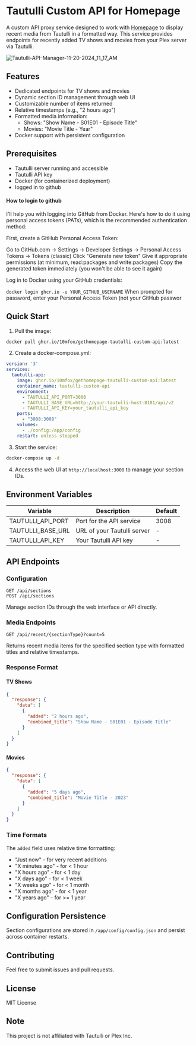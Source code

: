 # Tautulli Custom API for Homepage

A custom API proxy service designed to work with [Homepage](https://github.com/gethomepage/homepage) to display recent media from Tautulli in a formatted way. This service provides endpoints for recently added TV shows and movies from your Plex server via Tautulli.

![Tautulli-API-Manager-11-20-2024_11_17_AM](https://github.com/user-attachments/assets/45281f36-8894-4add-b47c-d32a41d1b58e)

## Features

- Dedicated endpoints for TV shows and movies
- Dynamic section ID management through web UI
- Customizable number of items returned
- Relative timestamps (e.g., "2 hours ago")
- Formatted media information:
  - Shows: "Show Name - S01E01 - Episode Title"
  - Movies: "Movie Title - Year"
- Docker support with persistent configuration

## Prerequisites

- Tautulli server running and accessible
- Tautulli API key
- Docker (for containerized deployment)
- logged in to github

#### How to login to github
I'll help you with logging into GitHub from Docker. Here's how to do it using personal access tokens (PATs), which is the recommended authentication method:

First, create a GitHub Personal Access Token:

Go to GitHub.com → Settings → Developer Settings → Personal Access Tokens → Tokens (classic)
Click "Generate new token"
Give it appropriate permissions (at minimum, read:packages and write:packages)
Copy the generated token immediately (you won't be able to see it again)


Log in to Docker using your GitHub credentials:

```docker login ghcr.io -u YOUR_GITHUB_USERNAME```
When prompted for password, enter your Personal Access Token (not your GitHub passwor


## Quick Start

1. Pull the image:
```bash
docker pull ghcr.io/10mfox/gethomepage-tautulli-custom-api:latest
```

2. Create a docker-compose.yml:
```yaml
version: '3'
services:
  tautulli-api:
    image: ghcr.io/10mfox/gethomepage-tautulli-custom-api:latest
    container_name: tautulli-custom-api
    environment:
      - TAUTULLI_API_PORT=3008
      - TAUTULLI_BASE_URL=http://your-tautulli-host:8181/api/v2
      - TAUTULLI_API_KEY=your_tautulli_api_key
    ports:
      - "3008:3008"
    volumes:
      - ./config:/app/config
    restart: unless-stopped
```

3. Start the service:
```bash
docker-compose up -d
```

4. Access the web UI at `http://localhost:3008` to manage your section IDs.

## Environment Variables

| Variable | Description | Default |
|----------|-------------|---------|
| TAUTULLI_API_PORT | Port for the API service | 3008 |
| TAUTULLI_BASE_URL | URL of your Tautulli server | - |
| TAUTULLI_API_KEY | Your Tautulli API key | - |

## API Endpoints

### Configuration
```
GET /api/sections
POST /api/sections
```
Manage section IDs through the web interface or API directly.

### Media Endpoints
```
GET /api/recent/{sectionType}?count=5
```
Returns recent media items for the specified section type with formatted titles and relative timestamps.

### Response Format

#### TV Shows
```json
{
  "response": {
    "data": [
      {
        "added": "2 hours ago",
        "combined_title": "Show Name - S01E01 - Episode Title"
      }
    ]
  }
}
```

#### Movies
```json
{
  "response": {
    "data": [
      {
        "added": "5 days ago",
        "combined_title": "Movie Title - 2023"
      }
    ]
  }
}
```

### Time Formats
The `added` field uses relative time formatting:
- "Just now" - for very recent additions
- "X minutes ago" - for < 1 hour
- "X hours ago" - for < 1 day
- "X days ago" - for < 1 week
- "X weeks ago" - for < 1 month
- "X months ago" - for < 1 year
- "X years ago" - for >= 1 year

## Configuration Persistence
Section configurations are stored in `/app/config/config.json` and persist across container restarts.

## Contributing

Feel free to submit issues and pull requests.

## License

MIT License

## Note

This project is not affiliated with Tautulli or Plex Inc.
